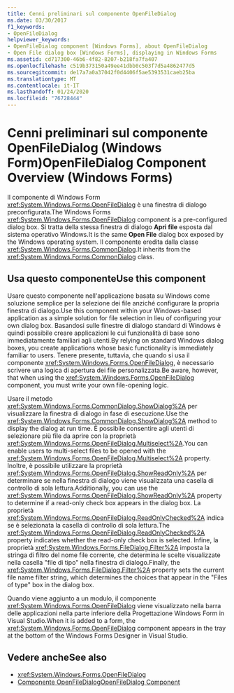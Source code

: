 ```yaml
---
title: Cenni preliminari sul componente OpenFileDialog
ms.date: 03/30/2017
f1_keywords:
- OpenFileDialog
helpviewer_keywords:
- OpenFileDialog component [Windows Forms], about OpenFileDialog
- Open File dialog box [Windows Forms], displaying in Windows Forms
ms.assetid: cd717300-46b6-4f82-8207-b218fa7fa407
ms.openlocfilehash: c519b373150a49ee41dbb0c503f7d5a4862477d5
ms.sourcegitcommit: de17a7a0a37042f0d4406f5ae5393531caeb25ba
ms.translationtype: MT
ms.contentlocale: it-IT
ms.lasthandoff: 01/24/2020
ms.locfileid: "76728444"
---
```

# <a name="openfiledialog-component-overview-windows-forms"></a><span data-ttu-id="ac683-102">Cenni preliminari sul componente OpenFileDialog (Windows Form)</span><span class="sxs-lookup"><span data-stu-id="ac683-102">OpenFileDialog Component Overview (Windows Forms)</span></span>

<span data-ttu-id="ac683-103">Il componente di Windows Form <xref:System.Windows.Forms.OpenFileDialog> è una finestra di dialogo preconfigurata.</span><span class="sxs-lookup"><span data-stu-id="ac683-103">The Windows Forms <xref:System.Windows.Forms.OpenFileDialog> component is a pre-configured dialog box.</span></span> <span data-ttu-id="ac683-104">Si tratta della stessa finestra di dialogo **Apri file** esposta dal sistema operativo Windows.</span><span class="sxs-lookup"><span data-stu-id="ac683-104">It is the same **Open File** dialog box exposed by the Windows operating system.</span></span> <span data-ttu-id="ac683-105">Il componente eredita dalla classe <xref:System.Windows.Forms.CommonDialog>.</span><span class="sxs-lookup"><span data-stu-id="ac683-105">It inherits from the <xref:System.Windows.Forms.CommonDialog> class.</span></span>

## <a name="use-this-component"></a><span data-ttu-id="ac683-106">Usa questo componente</span><span class="sxs-lookup"><span data-stu-id="ac683-106">Use this component</span></span>

<span data-ttu-id="ac683-107">Usare questo componente nell'applicazione basata su Windows come soluzione semplice per la selezione dei file anziché configurare la propria finestra di dialogo.</span><span class="sxs-lookup"><span data-stu-id="ac683-107">Use this component within your Windows-based application as a simple solution for file selection in lieu of configuring your own dialog box.</span></span> <span data-ttu-id="ac683-108">Basandosi sulle finestre di dialogo standard di Windows è quindi possibile creare applicazioni le cui funzionalità di base sono immediatamente familiari agli utenti.</span><span class="sxs-lookup"><span data-stu-id="ac683-108">By relying on standard Windows dialog boxes, you create applications whose basic functionality is immediately familiar to users.</span></span> <span data-ttu-id="ac683-109">Tenere presente, tuttavia, che quando si usa il componente <xref:System.Windows.Forms.OpenFileDialog>, è necessario scrivere una logica di apertura dei file personalizzata.</span><span class="sxs-lookup"><span data-stu-id="ac683-109">Be aware, however, that when using the <xref:System.Windows.Forms.OpenFileDialog> component, you must write your own file-opening logic.</span></span>

<span data-ttu-id="ac683-110">Usare il metodo <xref:System.Windows.Forms.CommonDialog.ShowDialog%2A> per visualizzare la finestra di dialogo in fase di esecuzione.</span><span class="sxs-lookup"><span data-stu-id="ac683-110">Use the <xref:System.Windows.Forms.CommonDialog.ShowDialog%2A> method to display the dialog at run time.</span></span> <span data-ttu-id="ac683-111">È possibile consentire agli utenti di selezionare più file da aprire con la proprietà <xref:System.Windows.Forms.OpenFileDialog.Multiselect%2A>.</span><span class="sxs-lookup"><span data-stu-id="ac683-111">You can enable users to multi-select files to be opened with the <xref:System.Windows.Forms.OpenFileDialog.Multiselect%2A> property.</span></span> <span data-ttu-id="ac683-112">Inoltre, è possibile utilizzare la proprietà <xref:System.Windows.Forms.OpenFileDialog.ShowReadOnly%2A> per determinare se nella finestra di dialogo viene visualizzata una casella di controllo di sola lettura.</span><span class="sxs-lookup"><span data-stu-id="ac683-112">Additionally, you can use the <xref:System.Windows.Forms.OpenFileDialog.ShowReadOnly%2A> property to determine if a read-only check box appears in the dialog box.</span></span> <span data-ttu-id="ac683-113">La proprietà <xref:System.Windows.Forms.OpenFileDialog.ReadOnlyChecked%2A> indica se è selezionata la casella di controllo di sola lettura.</span><span class="sxs-lookup"><span data-stu-id="ac683-113">The <xref:System.Windows.Forms.OpenFileDialog.ReadOnlyChecked%2A> property indicates whether the read-only check box is selected.</span></span> <span data-ttu-id="ac683-114">Infine, la proprietà <xref:System.Windows.Forms.FileDialog.Filter%2A> imposta la stringa di filtro del nome file corrente, che determina le scelte visualizzate nella casella "file di tipo" nella finestra di dialogo.</span><span class="sxs-lookup"><span data-stu-id="ac683-114">Finally, the <xref:System.Windows.Forms.FileDialog.Filter%2A> property sets the current file name filter string, which determines the choices that appear in the "Files of type" box in the dialog box.</span></span>

<span data-ttu-id="ac683-115">Quando viene aggiunto a un modulo, il componente <xref:System.Windows.Forms.OpenFileDialog> viene visualizzato nella barra delle applicazioni nella parte inferiore della Progettazione Windows Form in Visual Studio.</span><span class="sxs-lookup"><span data-stu-id="ac683-115">When it is added to a form, the <xref:System.Windows.Forms.OpenFileDialog> component appears in the tray at the bottom of the Windows Forms Designer in Visual Studio.</span></span>

## <a name="see-also"></a><span data-ttu-id="ac683-116">Vedere anche</span><span class="sxs-lookup"><span data-stu-id="ac683-116">See also</span></span>

- <xref:System.Windows.Forms.OpenFileDialog>
- [<span data-ttu-id="ac683-117">Componente OpenFileDialog</span><span class="sxs-lookup"><span data-stu-id="ac683-117">OpenFileDialog Component</span></span>](openfiledialog-component-windows-forms.md)
